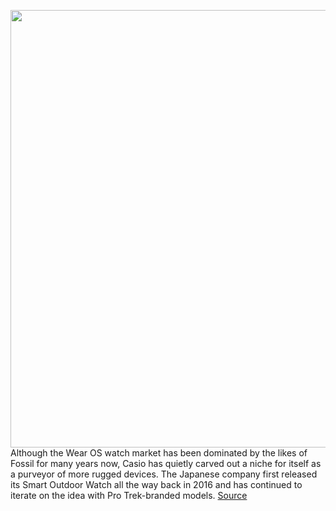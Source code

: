 <img src='https://cdn.vox-cdn.com/thumbor/rS_Rz1Ho8Xr4IBcEOR9FCBwhqJs=/0x0:2040x1360/1200x800/filters:focal(857x517:1183x843)/cdn.vox-cdn.com/uploads/chorus_image/image/70015425/IMG_0229.0.jpg' width='700px' /><br/>
Although the Wear OS watch market has been dominated by the likes of Fossil for many years now, Casio has quietly carved out a niche for itself as a purveyor of more rugged devices. The Japanese company first released its Smart Outdoor Watch all the way back in 2016 and has continued to iterate on the idea with Pro Trek-branded models.
<a href='https://www.theverge.com/22732325/casio-g-shock-gsw-h1000-g-squad-pro-review'> Source <a/>